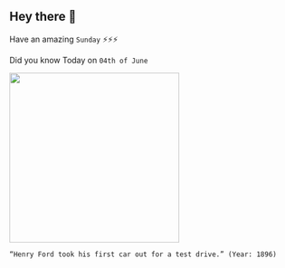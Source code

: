 ## Hey there 👋
Have an amazing `Sunday` ⚡⚡⚡

Did you know Today on `04th of June`
 
 [<img src="https://th.thgim.com/children/jv79f8/article24056083.ece/ALTERNATES/FREE_960/03istbFordQuadricyclejpg" width="300" />](https://www.thehindu.com/children/fords-first-test-drive-in-a-quadricycle/article24056084.ece#:~:text=On%20June%204%2C%201896%2C%20Henry,on%20the%20way%20to%20greatness.) 
 ```
“Henry Ford took his first car out for a test drive.” (Year: 1896)
```
